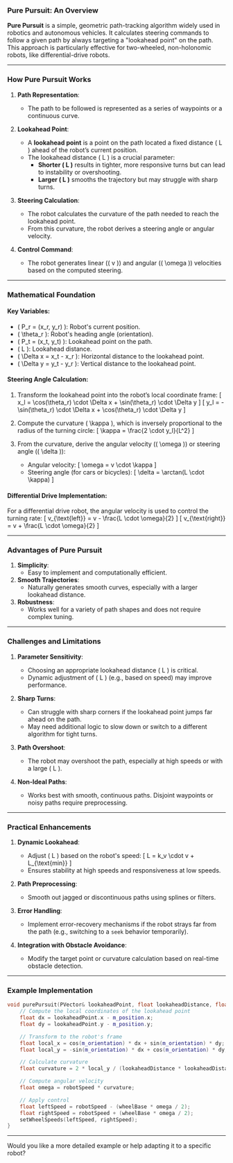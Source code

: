 ### Pure Pursuit: An Overview

**Pure Pursuit** is a simple, geometric path-tracking algorithm widely used in robotics and autonomous vehicles. It
calculates steering commands to follow a given path by always targeting a "lookahead point" on the path. This approach
is particularly effective for two-wheeled, non-holonomic robots, like differential-drive robots.

---

### How Pure Pursuit Works

1. **Path Representation**:
    - The path to be followed is represented as a series of waypoints or a continuous curve.

2. **Lookahead Point**:
    - A **lookahead point** is a point on the path located a fixed distance \( L \) ahead of the robot’s current
      position.
    - The lookahead distance \( L \) is a crucial parameter:
        - **Shorter \( L \)** results in tighter, more responsive turns but can lead to instability or overshooting.
        - **Larger \( L \)** smooths the trajectory but may struggle with sharp turns.

3. **Steering Calculation**:
    - The robot calculates the curvature of the path needed to reach the lookahead point.
    - From this curvature, the robot derives a steering angle or angular velocity.

4. **Control Command**:
    - The robot generates linear (\( v \)) and angular (\( \omega \)) velocities based on the computed steering.

---

### Mathematical Foundation

#### Key Variables:

- \( P_r = (x_r, y_r) \): Robot's current position.
- \( \theta_r \): Robot's heading angle (orientation).
- \( P_t = (x_t, y_t) \): Lookahead point on the path.
- \( L \): Lookahead distance.
- \( \Delta x = x_t - x_r \): Horizontal distance to the lookahead point.
- \( \Delta y = y_t - y_r \): Vertical distance to the lookahead point.

#### Steering Angle Calculation:

1. Transform the lookahead point into the robot’s local coordinate frame:
   \[
   x_l = \cos(\theta_r) \cdot \Delta x + \sin(\theta_r) \cdot \Delta y
   \]
   \[
   y_l = -\sin(\theta_r) \cdot \Delta x + \cos(\theta_r) \cdot \Delta y
   \]

2. Compute the curvature \( \kappa \), which is inversely proportional to the radius of the turning circle:
   \[
   \kappa = \frac{2 \cdot y_l}{L^2}
   \]

3. From the curvature, derive the angular velocity (\( \omega \)) or steering angle (\( \delta \)):
    - Angular velocity:
      \[
      \omega = v \cdot \kappa
      \]
    - Steering angle (for cars or bicycles):
      \[
      \delta = \arctan(L \cdot \kappa)
      \]

#### Differential Drive Implementation:

For a differential drive robot, the angular velocity is used to control the turning rate:
\[
v_{\text{left}} = v - \frac{L \cdot \omega}{2}
\]
\[
v_{\text{right}} = v + \frac{L \cdot \omega}{2}
\]

---

### Advantages of Pure Pursuit

1. **Simplicity**:
    - Easy to implement and computationally efficient.
2. **Smooth Trajectories**:
    - Naturally generates smooth curves, especially with a larger lookahead distance.
3. **Robustness**:
    - Works well for a variety of path shapes and does not require complex tuning.

---

### Challenges and Limitations

1. **Parameter Sensitivity**:
    - Choosing an appropriate lookahead distance \( L \) is critical.
    - Dynamic adjustment of \( L \) (e.g., based on speed) may improve performance.

2. **Sharp Turns**:
    - Can struggle with sharp corners if the lookahead point jumps far ahead on the path.
    - May need additional logic to slow down or switch to a different algorithm for tight turns.

3. **Path Overshoot**:
    - The robot may overshoot the path, especially at high speeds or with a large \( L \).

4. **Non-Ideal Paths**:
    - Works best with smooth, continuous paths. Disjoint waypoints or noisy paths require preprocessing.

---

### Practical Enhancements

1. **Dynamic Lookahead**:
    - Adjust \( L \) based on the robot's speed:
      \[
      L = k_v \cdot v + L_{\text{min}}
      \]
    - Ensures stability at high speeds and responsiveness at low speeds.

2. **Path Preprocessing**:
    - Smooth out jagged or discontinuous paths using splines or filters.

3. **Error Handling**:
    - Implement error-recovery mechanisms if the robot strays far from the path (e.g., switching to a `seek` behavior
      temporarily).

4. **Integration with Obstacle Avoidance**:
    - Modify the target point or curvature calculation based on real-time obstacle detection.

---

### Example Implementation

```cpp
void purePursuit(PVector& lookaheadPoint, float lookaheadDistance, float robotSpeed) {
    // Compute the local coordinates of the lookahead point
    float dx = lookaheadPoint.x - m_position.x;
    float dy = lookaheadPoint.y - m_position.y;

    // Transform to the robot's frame
    float local_x = cos(m_orientation) * dx + sin(m_orientation) * dy;
    float local_y = -sin(m_orientation) * dx + cos(m_orientation) * dy;

    // Calculate curvature
    float curvature = 2 * local_y / (lookaheadDistance * lookaheadDistance);

    // Compute angular velocity
    float omega = robotSpeed * curvature;

    // Apply control
    float leftSpeed = robotSpeed - (wheelBase * omega / 2);
    float rightSpeed = robotSpeed + (wheelBase * omega / 2);
    setWheelSpeeds(leftSpeed, rightSpeed);
}
```

---

Would you like a more detailed example or help adapting it to a specific robot?